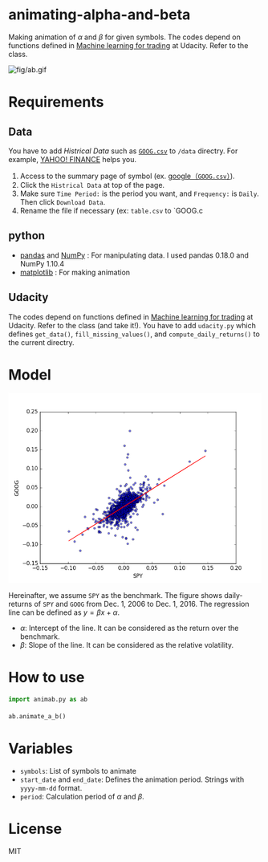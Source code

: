 # animating-alpha-and-beta
Making animation of $\alpha$ and $\beta$ for given symbols. The codes depend on functions defined in [Machine learning for trading](https://www.udacity.com/course/machine-learning-for-trading--ud501) at Udacity. Refer to the class.

![fig/ab.gif](fig/ab.gif)

# Requirements

## Data
You have to add *Histrical Data* such as [`GOOG.csv`]() to `/data` directry. For example, [YAHOO! FINANCE](https://finance.yahoo.com/) helps you.

1. Access to the summary page of symbol (ex. [google（``GOOG.csv``）](https://finance.yahoo.com/quote/GOOG?p=GOOG)).
2. Click the `Histrical Data` at top of the page.
3. Make sure `Time Period:` is the period you want, and `Frequency:` is `Daily`. Then click `Download Data`.
4. Rename the file if necessary (ex: `table.csv` to `GOOG.c 

## python
* [pandas](http://pandas.pydata.org/) and [NumPy](http://www.numpy.org/) : For manipulating data. I used pandas 0.18.0 and NumPy 1.10.4
* [matplotlib](http://matplotlib.org/) : For making animation

## Udacity

The codes depend on functions defined in [Machine learning for trading](https://www.udacity.com/course/machine-learning-for-trading--ud501) at Udacity. Refer to the class (and take it!). You have to add `udacity.py` which defines `get_data()`, `fill_missing_values()`, and `compute_daily_returns()` to the current directry.

# Model

![fig/model.png](fig/model.png)

Hereinafter, we assume `SPY` as the benchmark. The figure shows daily-returns of `SPY` and `GOOG` from Dec. 1, 2006 to Dec. 1, 2016. The regression line can be defined as $y = \beta x + \alpha$. 
* $\alpha$: Intercept of the line. It can be considered as the return over the benchmark.
* $\beta$: Slope of the line. It can be considered as the relative volatility.

# How to use 

```py
import animab.py as ab

ab.animate_a_b()

```

# Variables

* `symbols`: List of symbols to animate  
* `start_date` and `end_date`: Defines the animation period. Strings with `yyyy-mm-dd` format.
* `period`: Calculation period of $\alpha$ and $\beta$. 

# License
MIT

